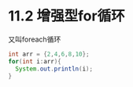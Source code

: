 # 11.2 增强型for循环

又叫foreach循环

```java
int arr = {2,4,6,8,10};
for(int i:arr){
  System.out.println(i);
}
```

